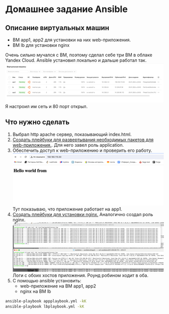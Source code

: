 # Домашнее задание Ansible

## Описание виртуальных машин

- ВМ app1, app2 для установки на них web-приложения.
- ВМ lb для установки nginx

Очень сильно мучался с ВМ, поэтому сделал себе три ВМ в облаке Yandex Cloud. Ansible установил локально и дальше работал
так.
![vm.png](vm.png)
Я настроил им сеть и 80 порт открыл.

## Что нужно сделать

1. Выбрал http apache сервер, показывающий index.html.
2. [Создать плейбуки для развертывания необходимых пакетов для web-приложения.](appplaybook.yml). Для него завел роль
   application.
3. Обеспечить доступ к web-приложению и проверить его работу.![app.png](app.png)
   Тут показываю, что приложение работает на app1.
4. [Создать плейбуки для установки nginx.](lbplaybook.yml)
   Аналогично создал роль nginx.
   ![logs.png](logs.png)
   Логи с обоих хостов приложения. Роунд робином ходит в оба.
5. С помощью ansible установить:
    - web-приложение на ВМ app1, app2
    - nginx на ВМ lb

```bash
ansible-playbook appplaybook.yml -kK
ansible-playbook lbplaybook.yml -kK
```